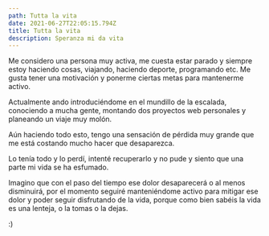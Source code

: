 ```yaml
---
path: Tutta la vita
date: 2021-06-27T22:05:15.794Z
title: Tutta la vita
description: Speranza mi da vita
---
```

Me considero una persona muy activa, me cuesta estar parado y siempre estoy haciendo cosas, viajando, haciendo deporte, programando etc. Me gusta tener una motivación y ponerme ciertas metas para mantenerme activo. 

Actualmente ando introduciéndome en el mundillo de la escalada, conociendo a mucha gente, montando dos proyectos web personales y planeando un viaje muy molón.

Aún haciendo todo esto, tengo una sensación de pérdida muy grande que me está costando mucho hacer que desaparezca.

Lo tenía todo y lo perdí, intenté recuperarlo y no pude y siento que una parte mi vida se ha esfumado.

Imagino que con el paso del tiempo ese dolor desaparecerá o al menos disminuirá, por el momento seguiré manteniéndome activo para mitigar ese dolor y poder seguir disfrutando de la vida, porque como bien sabéis la vida es una lenteja, o la tomas o la dejas.

:)
